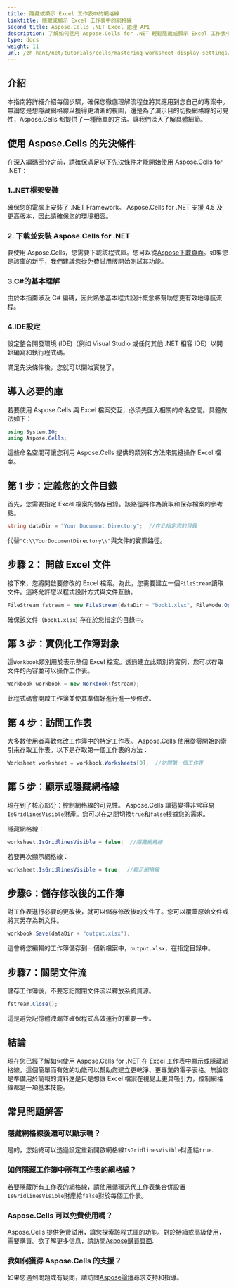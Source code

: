 ```yaml
---
title: 隱藏或顯示 Excel 工作表中的網格線
linktitle: 隱藏或顯示 Excel 工作表中的網格線
second_title: Aspose.Cells .NET Excel 處理 API
description: 了解如何使用 Aspose.Cells for .NET 輕鬆隱藏或顯示 Excel 工作表中的網格線。這個綜合教程涵蓋了逐步說明。
type: docs
weight: 11
url: /zh-hant/net/tutorials/cells/mastering-worksheet-display-settings/hide-display-gridlines/
---
```

## 介紹

本指南將詳細介紹每個步驟，確保您徹底理解流程並將其應用到您自己的專案中。無論您是想隱藏網格線以獲得更清晰的視圖，還是為了演示目的切換網格線的可見性，Aspose.Cells 都提供了一種簡單的方法。讓我們深入了解具體細節。

## 使用 Aspose.Cells 的先決條件

在深入編碼部分之前，請確保滿足以下先決條件才能開始使用 Aspose.Cells for .NET：

### 1..NET框架安裝
確保您的電腦上安裝了 .NET Framework。 Aspose.Cells for .NET 支援 4.5 及更高版本，因此請確保您的環境相容。

### 2. 下載並安裝 Aspose.Cells for .NET
要使用 Aspose.Cells，您需要下載該程式庫。您可以從[Aspose下載頁面](https://releases.aspose.com/cells/net/)。如果您是該庫的新手，我們建議您從免費試用版開始測試其功能。

### 3.C#的基本理解
由於本指南涉及 C# 編碼，因此熟悉基本程式設計概念將幫助您更有效地導航流程。

### 4.IDE設定
設定整合開發環境 (IDE)（例如 Visual Studio 或任何其他 .NET 相容 IDE）以開始編寫和執行程式碼。

滿足先決條件後，您就可以開始實施了。

## 導入必要的庫

若要使用 Aspose.Cells 與 Excel 檔案交互，必須先匯入相關的命名空間。具體做法如下：

```csharp
using System.IO;
using Aspose.Cells;
```

這些命名空間可讓您利用 Aspose.Cells 提供的類別和方法來無縫操作 Excel 檔案。

## 第 1 步：定義您的文件目錄

首先，您需要指定 Excel 檔案的儲存目錄。該路徑將作為讀取和保存檔案的參考點。

```csharp
string dataDir = "Your Document Directory";  //在此指定您的目錄
```

代替`"C:\\YourDocumentDirectory\\"`與文件的實際路徑。

## 步驟 2： 開啟 Excel 文件

接下來，您將開啟要修改的 Excel 檔案。為此，您需要建立一個`FileStream`讀取文件。這將允許您以程式設計方式與文件互動。

```csharp
FileStream fstream = new FileStream(dataDir + "book1.xlsx", FileMode.Open);
```

確保該文件（`book1.xlsx`) 存在於您指定的目錄中。

## 第 3 步：實例化工作簿對象

這`Workbook`類別用於表示整個 Excel 檔案。透過建立此類別的實例，您可以存取文件的內容並可以操作工作表。

```csharp
Workbook workbook = new Workbook(fstream);
```

此程式碼會開啟工作簿並使其準備好進行進一步修改。

## 第 4 步：訪問工作表

大多數使用者喜歡修改工作簿中的特定工作表。 Aspose.Cells 使用從零開始的索引來存取工作表。以下是存取第一個工作表的方法：

```csharp
Worksheet worksheet = workbook.Worksheets[0];  //訪問第一個工作表
```

## 第 5 步：顯示或隱藏網格線

現在到了核心部分：控制網格線的可見性。 Aspose.Cells 讓這變得非常容易`IsGridlinesVisible`財產。您可以在之間切換`true`和`false`根據您的需求。

隱藏網格線：

```csharp
worksheet.IsGridlinesVisible = false;  //隱藏網格線
```

若要再次顯示網格線：

```csharp
worksheet.IsGridlinesVisible = true;  //顯示網格線
```

## 步驟6：儲存修改後的工作簿

對工作表進行必要的更改後，就可以儲存修改後的文件了。您可以覆蓋原始文件或將其另存為新文件。

```csharp
workbook.Save(dataDir + "output.xlsx");
```

這會將您編輯的工作簿儲存到一個新檔案中，`output.xlsx`，在指定目錄中。

## 步驟7：關閉文件流

儲存工作簿後，不要忘記關閉文件流以釋放系統資源。

```csharp
fstream.Close();
```

這是避免記憶體洩漏並確保程式高效運行的重要一步。

## 結論

現在您已經了解如何使用 Aspose.Cells for .NET 在 Excel 工作表中顯示或隱藏網格線。這個簡單而有效的功能可以幫助您建立更乾淨、更專業的電子表格。無論您是準備用於簡報的資料還是只是想讓 Excel 檔案在視覺上更具吸引力，控制網格線都是一項基本技能。

## 常見問題解答

### 隱藏網格線後還可以顯示嗎？
是的，您始終可以透過設定重新開啟網格線`IsGridlinesVisible`財產給`true`.

### 如何隱藏工作簿中所有工作表的網格線？
若要隱藏所有工作表的網格線，請使用循環迭代工作表集合併設置`IsGridlinesVisible`財產給`false`對於每個工作表。

### Aspose.Cells 可以免費使用嗎？
 Aspose.Cells 提供免費試用，讓您探索該程式庫的功能。對於持續或高級使用，需要購買。欲了解更多信息，請訪問[Aspose購買頁面](https://purchase.aspose.com/buy).

### 我如何獲得 Aspose.Cells 的支援？
如果您遇到問題或有疑問，請訪問[Aspose論壇](https://forum.aspose.com/c/cells/9)尋求支持和指導。